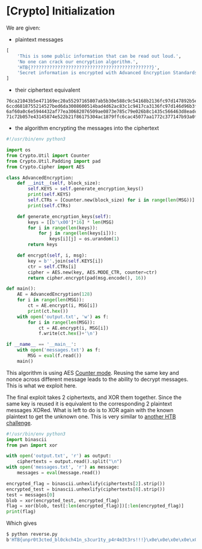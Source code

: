 # [Crypto] Initialization

We are given:

- plaintext messages

```python
[
    'This is some public information that can be read out loud.',
    'No one can crack our encryption algorithm.',
    'HTB{?????????????????????????????????????????????}',
    'Secret information is encrypted with Advanced Encryption Standards.',
]
```

- their ciphertext equivalent

```
76ca21043b5e471169ec20a55297165807ab5b30e588c9c54168b2136fc97d147892b5e39e9b1f1fd39e9f66e7dbbb9d8dffa31b597b53a648676a8d4081a20b
6ccd6818755214527bed6da3008600514bad4d62ac83c1c9417ca3136fc97d146d96b3f8cc910a199ed2fc4093b8dcff
6af60a0c6e5944432af77ea30682076509ae0873e785c79e026b8c1435c566463d8eadc8cecc0c459ecf8e75e7cdfbd88cedd861771932dd224762854889aa03
71c72b057e43145874e522b21f86175304ac1879ffc6cac45077aa1772c377147b93a0ff9eb91a0792929923f19e9f97cee2af1f0d7e53bd0c1a18ea28e3c57fd718b40f5d2c0014a3dbe6a3e5654fe8
```

- the algorithm encrypting the messages into the ciphertext

```python
#!/usr/bin/env python3

import os
from Crypto.Util import Counter
from Crypto.Util.Padding import pad
from Crypto.Cipher import AES

class AdvancedEncryption:
    def __init__(self, block_size):
        self.KEYS = self.generate_encryption_keys()
        print(self.KEYS)
        self.CTRs = [Counter.new(block_size) for i in range(len(MSG))] # nonce reuse : avoided!
        print(self.CTRs)

    def generate_encryption_keys(self):
        keys = [[b'\x00']*16] * len(MSG)
        for i in range(len(keys)):
            for j in range(len(keys[i])):
                keys[i][j] = os.urandom(1)
        return keys

    def encrypt(self, i, msg):
        key = b''.join(self.KEYS[i])
        ctr = self.CTRs[i]
        cipher = AES.new(key, AES.MODE_CTR, counter=ctr)
        return cipher.encrypt(pad(msg.encode(), 16))

def main():
    AE = AdvancedEncryption(128)
    for i in range(len(MSG)):
        ct = AE.encrypt(i, MSG[i])
        print(ct.hex())
    with open('output.txt', 'w') as f:
        for i in range(len(MSG)):
            ct = AE.encrypt(i, MSG[i])
            f.write(ct.hex()+'\n')

if __name__ == '__main__':
    with open('messages.txt') as f:
        MSG = eval(f.read())
    main()
```

This algorithm is using AES [Counter mode](https://en.wikipedia.org/wiki/Block_cipher_mode_of_operation#Counter_(CTR)). Reusing the same key and nonce across different message leads to the ability to decrypt messages. This is what we exploit here.

The final exploit takes 2 ciphertexts, and XOR them together. Since the same key is reused it is equivalent to the corresponding 2 plaintext messages XORed. What is left to do is to XOR again with the known plaintext to get the unknown one. This is very similar to [another HTB challenge](https://www.youtube.com/watch?v=Gtfr1dBGzHg).

```python
#!/usr/bin/env python3
import binascii
from pwn import xor

with open('output.txt', 'r') as output:
    ciphertexts = output.read().split("\n")
with open('messages.txt', 'r') as message:
    messages = eval(message.read())

encrypted_flag = binascii.unhexlify(ciphertexts[2].strip())
encrypted_test = binascii.unhexlify(ciphertexts[0].strip())
test = messages[0]
blob = xor(encrypted_test, encrypted_flag)
flag = xor(blob, test[:len(encrypted_flag)])[:len(encrypted_flag)]
print(flag)
```

Which gives

```bash
$ python reverse.py
b'HTB{unpr0t3cted_bl0ckch41n_s3cur1ty_p4r4m3t3rs!!!}\x0e\x0e\x0e\x0e\x0e\x0e\x0e\x0e\\`a{(a'
```
